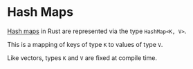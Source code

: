 # Hash Maps

[Hash maps](https://doc.rust-lang.org/std/collections/struct.HashMap.html) in
Rust are represented via the type `HashMap<K, V>`.

This is a mapping of keys of type `K` to values of type `V`.

Like vectors, types `K` and `V` are fixed at compile time.
